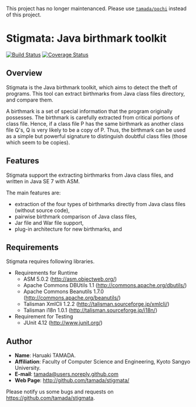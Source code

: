 This project has no longer maintenanced.
Please use [`tamada/pochi`](https://github.com/tamada/pochi) instead of this project.

# Stigmata: Java birthmark toolkit

[![Build Status](https://travis-ci.org/tamada/stigmata.svg?branch=master)](https://travis-ci.org/tamada/stigmata) [![Coverage Status](https://coveralls.io/repos/tamada/stigmata/badge.svg)](https://coveralls.io/r/tamada/stigmata)

## Overview

Stigmata is the Java birthmark toolkit, which aims to detect the theft
of programs.  This tool can extract birthmarks from Java class files
directory, and compare them.

A birthmark is a set of special information that the program
originally possesses.  The birthmark is carefully extracted from
critical portions of class file.  Hence, if a class file P has the
same birthmark as another class file Q's, Q is very likely to be a
copy of P.  Thus, the birthmark can be used as a simple but powerful
signature to distinguish doubtful class files (those which seem to be
copies).

## Features

Stigmata support the extracting birthmarks from Java class files, and
written in Java SE 7 with ASM.

The main features are:

* extraction of the four types of birthmarks directly from Java
    class files (without source code),
* pairwise birthmark comparison of Java class files,
* Jar file and War file support,
* plug-in architecture for new birthmarks, and

## Requirements

Stigmata requires following libraries.

* Requirements for Runtime
    * ASM 5.0.2 (http://asm.objectweb.org/)
    * Apache Commons DBUtils 1.1 (http://commons.apache.org/dbutils/)
    * Apache Commons Beanutils 1.7.0 (http://commons.apache.org/beanutils/)
    * Talisman XmlCli 1.2.2 (http://talisman.sourceforge.jp/xmlcli/)
    * Talisman i18n 1.0.1 (http://talisman.sourceforge.jp/i18n/)
* Requirement for Testing
    * JUnit 4.12 (http://www.junit.org/)

## Author

* **Name**:   Haruaki TAMADA.
* **Affiliation**: Faculty of Computer Science and Engineering, Kyoto Sangyo University.
* **E-mail**:      tamada@users.noreply.github.com
* **Web Page**:    http://github.com/tamada/stigmata/

Please notify us some bugs and requests on https://github.com/tamada/stigmata.
